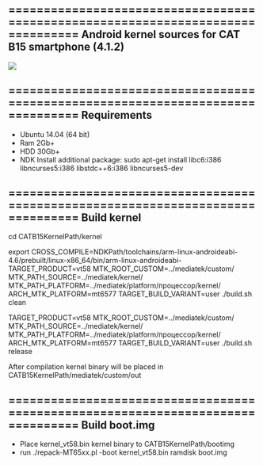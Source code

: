 ================================================================================
Android kernel sources for CAT B15 smartphone (4.1.2)
--------------------------------------------------------------------------------
![](https://github.com/yevgeniy-logachev/CATB15Kernel/blob/master/splash.jpg)

================================================================================
Requirements
--------------------------------------------------------------------------------
- Ubuntu 14.04 (64 bit)
- Ram 2Gb+
- HDD 30Gb+
- NDK
 Install additional package:
 sudo apt-get install libc6:i386 libncurses5:i386 libstdc++6:i386 libncurses5-dev

================================================================================
Build kernel
--------------------------------------------------------------------------------
cd CATB15KernelPath/kernel

export CROSS_COMPILE=NDKPath/toolchains/arm-linux-androideabi-4.6/prebuilt/linux-x86_64/bin/arm-linux-androideabi-
TARGET_PRODUCT=vt58 MTK_ROOT_CUSTOM=../mediatek/custom/ MTK_PATH_SOURCE=../mediatek/kernel/ MTK_PATH_PLATFORM=../mediatek/platform/процессор/kernel/ ARCH_MTK_PLATFORM=mt6577 TARGET_BUILD_VARIANT=user ./build.sh clean

TARGET_PRODUCT=vt58 MTK_ROOT_CUSTOM=../mediatek/custom/ MTK_PATH_SOURCE=../mediatek/kernel/ MTK_PATH_PLATFORM=../mediatek/platform/процессор/kernel/ ARCH_MTK_PLATFORM=mt6577 TARGET_BUILD_VARIANT=user ./build.sh release

After compilation kernel binary will be placed in CATB15KernelPath/mediatek/custom/out

================================================================================
Build boot.img
--------------------------------------------------------------------------------
- Place kernel_vt58.bin kernel binary to CATB15KernelPath/bootimg
- run ./repack-MT65xx.pl -boot kernel_vt58.bin ramdisk boot.img